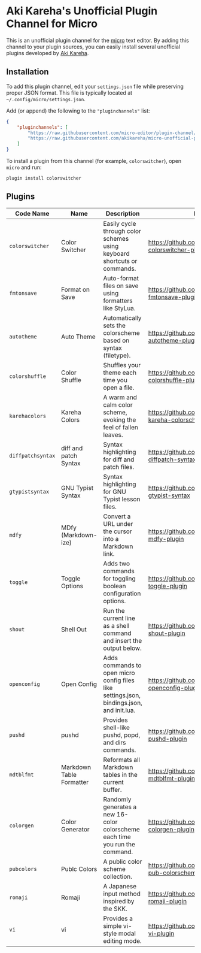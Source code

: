 # Aki Kareha's Unofficial Plugin Channel for Micro

This is an unofficial plugin channel for the
[micro](https://micro-editor.github.io/) text editor.
By adding this channel to your plugin sources, you can easily install several
unofficial plugins developed by [Aki Kareha](https://github.com/akikareha).

## Installation

To add this plugin channel, edit your `settings.json` file while preserving
proper JSON format.
This file is typically located at `~/.config/micro/settings.json`.

Add (or append) the following to the `"pluginchannels"` list:

```json
{
    "pluginchannels": [
        "https://raw.githubusercontent.com/micro-editor/plugin-channel/master/channel.json",
        "https://raw.githubusercontent.com/akikareha/micro-unofficial-plugin-channel/master/channel.json"
    ]
}
```

To install a plugin from this channel (for example, `colorswitcher`), open
`micro` and run:

```
plugin install colorswitcher
```

## Plugins

| Code Name         | Name                     | Description                                                                               | Link                                                    |
| ----------------- | ------------------------ | ----------------------------------------------------------------------------------------- | ------------------------------------------------------- |
| `colorswitcher`   | Color Switcher           | Easily cycle through color schemes using keyboard shortcuts or commands.                  | https://github.com/akikareha/micro-colorswitcher-plugin |
| `fmtonsave`       | Format on Save           | Auto-format files on save using formatters like StyLua.                                   | https://github.com/akikareha/micro-fmtonsave-plugin     |
| `autotheme`       | Auto Theme               | Automatically sets the colorscheme based on syntax (filetype).                            | https://github.com/akikareha/micro-autotheme-plugin     |
| `colorshuffle`    | Color Shuffle            | Shuffles your theme each time you open a file.                                            | https://github.com/akikareha/micro-colorshuffle-plugin  |
| `karehacolors`    | Kareha Colors            | A warm and calm color scheme, evoking the feel of fallen leaves.                          | https://github.com/akikareha/micro-kareha-colorschemes  |
| `diffpatchsyntax` | diff and patch Syntax    | Syntax highlighting for diff and patch files.                                             | https://github.com/akikareha/micro-diffpatch-syntax     |
| `gtypistsyntax`   | GNU Typist Syntax        | Syntax highlighting for GNU Typist lesson files.                                          | https://github.com/akikareha/micro-gtypist-syntax       |
| `mdfy`            | MDfy (Markdown-ize)      | Convert a URL under the cursor into a Markdown link.                                      | https://github.com/akikareha/micro-mdfy-plugin          |
| `toggle`          | Toggle Options           | Adds two commands for toggling boolean configuration options.                             | https://github.com/akikareha/micro-toggle-plugin        |
| `shout`           | Shell Out                | Run the current line as a shell command and insert the output below.                      | https://github.com/akikareha/micro-shout-plugin         |
| `openconfig`      | Open Config              | Adds commands to open micro config files like settings.json, bindings.json, and init.lua. | https://github.com/akikareha/micro-openconfig-plugin    |
| `pushd`           | pushd                    | Provides shell-like pushd, popd, and dirs commands.                                       | https://github.com/akikareha/micro-pushd-plugin         |
| `mdtblfmt`        | Markdown Table Formatter | Reformats all Markdown tables in the current buffer.                                      | https://github.com/akikareha/micro-mdtblfmt-plugin      |
| `colorgen`        | Color Generator          | Randomly generates a new 16-color colorscheme each time you run the command.              | https://github.com/akikareha/micro-colorgen-plugin      |
| `pubcolors`       | Publc Colors             | A public color scheme collection.                                                         | https://github.com/akikareha/micro-pub-colorschemes     |
| `romaji`          | Romaji                   | A Japanese input method inspired by the SKK.                                              | https://github.com/akikareha/micro-romaji-plugin        |
| `vi`              | vi                       | Provides a simple vi-style modal editing mode.                                            | https://github.com/akikareha/micro-vi-plugin            |
